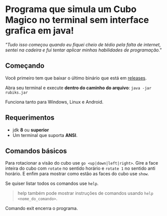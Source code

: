 # Programa que simula um Cubo Magico no terminal sem interface grafica em java!
*"Tudo isso começou quando eu fiquei cheio de tédio pela falta de internet, sentei na cadeira e fui tentar aplicar minhas habilidades de programação."*

## Começando
Você primeiro tem que baixar o último binário que está em [releases](https://github.com/Dorganhozo/Rubiks/releases).

Abra seu terminal e execute **dentro do caminho do arquivo**:
`java -jar rubiks.jar`

Funciona tanto para Windows, Linux e Android.

## Requerimentos
- jdk **8** ou **superior**
- Um terminal que suporta **ANSI**.

## Comandos básicos
Para rotacionar a visão do cubo use `go <up|down|left|right>`.
Gire a face inteira do cubo com `rotate` no sentido horário e `rotate 1` no sentido anti horário.
E enfim para mostrar como estão as faces do cubo use `show`.

Se quiser listar todos os comandos use `help`.
>help também pode mostrar instruções de comandos usando `help <nome_do_comando>`.

Comando exit encerra o programa.
